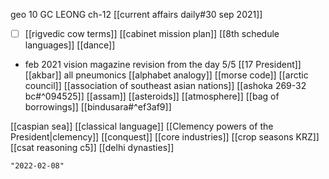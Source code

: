 geo 10
GC LEONG ch-12
[[current affairs daily#30 sep 2021]]
- [ ] [[rigvedic cow terms]]
[[cabinet mission plan]]
[[8th schedule languages]]
[[dance]]
- feb 2021 vision magazine revision from the day 5/5
[[17 President]]
[[akbar]] all pneumonics
[[alphabet analogy]]
[[morse code]]
[[arctic council]]
[[association of southeast asian nations]]
[[ashoka 269-32 bc#^094525]]
[[assam]]
[[asteroids]]
[[atmosphere]]
[[bag of borrowings]]
[[bindusara#^ef3af9]]

[[caspian sea]]
[[classical language]]
[[Clemency powers of the President|clemency]]
[[conquest]]
[[core industries]]
[[crop seasons KRZ]]
[[csat reasoning c5]]
[[delhi dynasties]]

```query 2021-10-17 02:25
"2022-02-08"
```